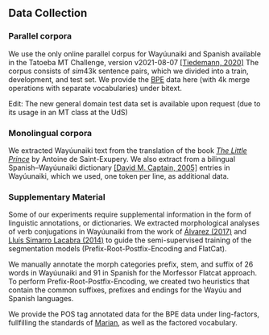 ## Data Collection

### Parallel corpora
We use the only online parallel corpus for Wayúunaiki and Spanish available in the Tatoeba MT Challenge, version v2021-08-07
[[Tiedemann, 2020]](https://aclanthology.org/2020.wmt-1.139) The corpus consists of $sim$43k sentence pairs, which we divided
into a train, development, and test set. We provide the [BPE](https://github.com/rsennrich/subword-nmt) data here (with 4k merge operations with separate vocabularies) under bitext.

Edit: The new general domain test data set is available upon request (due to its usage in an MT class at the UdS)

### Monolingual corpora
We extracted Wayúunaiki text from the translation of the book [_The Little Prince_](https://www.academia.edu/37583043/P�rinsipechonkai) by Antoine de Saint-Exupery. We also extract from a bilingual Spanish–Wayúunaiki
dictionary [[David M. Captain, 2005]](https://www.academia.edu/9990081/DICCIONARIO_BÁSICO_ILUSTRADO_WAYUUNAIKI_ESPAÑOL_ESPAÑOL_WAYUUNAIKI) entries in Wayúunaiki, which we used, one token per line,
as additional data.

### Supplementary Material
Some of our experiments require supplemental information in the form of linguistic annotations, or dictionaries. We
extracted morphological analyses of verb conjugations in Wayúunaiki from the work of [Álvarez (2017)](https://www.academia.edu/37617681/Manual_de_la_lengua_wayuu) and [Lluís Simarro Lacabra (2014)](https://ieslluissimarro.org/castella/files/2014/02/An%C3%A1lisis-morfol%C3%B3gico-de-la-palabra.pdf) to guide the semi-supervised training of the segmentation models (Prefix-Root-Postfix-Encoding and FlatCat).

We manually annotate the morph categories prefix, stem, and suffix of 26 words in Wayúunaiki and 91 in Spanish for the Morfessor Flatcat approach. To
perform Prefix-Root-Postfix-Encoding, we created two heuristics that contain the common suffixes, prefixes and endings for the Wayúu and Spanish languages.

We provide the POS tag annotated data for the BPE data under ling-factors, fullfilling the standards of [Marian](https://marian-nmt.github.io/docs/api/factors), as well as the factored vocabulary.
